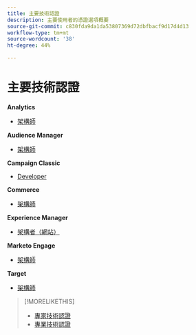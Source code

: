 ```yaml
---
title: 主要技術認證
description: 主要使用者的憑證選項概要
source-git-commit: c830fda9da1da53807369d72dbfbacf9d17d4d13
workflow-type: tm+mt
source-wordcount: '38'
ht-degree: 44%

---
```


# 主要技術認證


**Analytics**

* [架構師](/help/certifications/aa/aa-m-architect.md) <!--AD0-E207-->

**Audience Manager**

* [架構師](/help/certifications/aam/aam-m-architect.md) <!--AD0-E454-->

**Campaign Classic**

* [Developer](/help/certifications/acc/acc-m-developer.md) <!--AD0-E328-->

**Commerce**

* [架構師](/help/certifications/ac/ac-m-architect.md) <!--AD0-E718-->

**Experience Manager**

* [架構者（網站）](/help/certifications/aem/aem-sites-m-architect.md) <!--AD0-E117-->

**Marketo Engage**

* [架構師](/help/certifications/ame/ame-m-architect.md) <!--AD0-E556-->

**Target**

* [架構師](/help/certifications/at/at-m-architect.md) <!--AD0-E407-->

>[!MORELIKETHIS]
>
>* [專家技術認證](expert.md)
>* [專業技術認證](professional.md)

